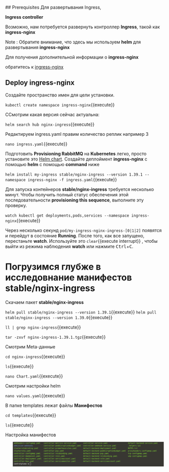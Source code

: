 ## Prerequisites
Для развертывания Ingress,

**Ingress controller** 

Возможно, нам потребуется развернуть контроллер **Ingress**, такой как **ingress-nginx**

Note : Обратите внимание, что здесь мы используем **helm** для развертывания **ingress-nginx**

Для получения дополнительной информации о **ingress-nginx**

обратитесь к [ingress-nginx](https://github.com/kubernetes/ingress-nginx/blob/master/docs/deploy/index.md#using-helm)


## Deploy ingress-nginx

Создайте пространство имен для цели установки.

`kubectl create namespace ingress-nginx`{{execute}}

CСмотрим какая версия сейчас актуальна:

`helm search hub nginx-ingress`{{execute}}

Редактируем ingress.yaml правим количество реплик например 3

`nano ingress.yaml`{{execute}}

Подготовить **Provisioning RabbitMQ** на **Kubernetes** легко, просто установите это [Helm chart](https://github.com/helm/charts/tree/master/stable/rabbitmq).
Создайте деплоймент **ingress-nginx** с помощью **helm** с помощью **command** ниже

`helm install my-ingress stable/nginx-ingress --version 1.39.1 --namespace ingress-nginx -f ingress.yaml`{{execute}}

Для запуска контейнеров **stable/nginx-ingress** требуется несколько минут. Чтобы получить полный статус обеспечения этой последовательности **provisioning this sequence**, выполните эту проверку.

`watch kubectl get deployments,pods,services --namespace ingress-nginx`{{execute}}

Через несколько секунд `pod/my-ingress-nginx-ingress-[0|1|2]` появятся и перейдут в состояние **Running**. После того, как все запущено, перестаньте **watch**. Используйте это ```clear```{{execute interrupt}} , чтобы выйти из режима наблюдения **watch**  или нажмите <kbd>Ctrl</kbd>+<kbd>C</kbd>.

# Погрузимся глубже в исследовнание манифестов **stable/nginx-ingress**

Скачаем пакет **stable/nginx-ingress**

`helm pull stable/nginx-ingress --version 1.39.1`{{execute}}
`helm pull stable/nginx-ingress --version 1.39.0`{{execute}}

`ll | grep nginx-ingress`{{execute}} 

`tar -zxvf nginx-ingress-1.39.1.tgz`{{execute}}

Смотрим Meta-данные

`cd nginx-ingress`{{execute}}

`ls`{{execute}}

`nano Chart.yaml`{{execute}}

Смотрим настройки helm

`nano values.yaml`{{execute}}

В папке templates лежат файлы **Манифестов**

`cd templates`{{execute}}

`ls`{{execute}}

Настройка манифестов

<img align="right" src="./assets/manifest.png" width="480">  


